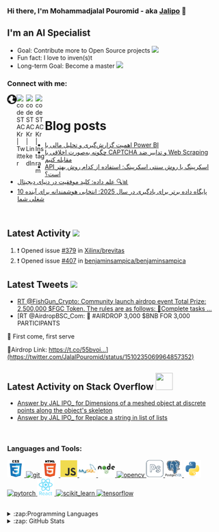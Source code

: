 ### Hi there, I'm Mohammadjalal Pouromid - aka [Jalipo][website] 👋
## I'm an AI Specialist

 
- Goal: Contribute more to Open Source projects <img src="https://media.giphy.com/media/WUlplcMpOCEmTGBtBW/giphy.gif" width="30">
- Fun fact: I love to inven(s)t
- Long-term Goal: Become a master <img src="https://media.giphy.com/media/BMyEGC1ZzwS6W2cc5n/giphy.gif"  width="30" >

### Connect with me:

[<img align="left" alt="codeSTACKr.com" width="22px" src="https://raw.githubusercontent.com/iconic/open-iconic/master/svg/globe.svg" />][website]
[<img align="left" alt="codeSTACKr | Twitter" width="22px" src="https://cdn.jsdelivr.net/npm/simple-icons@v3/icons/twitter.svg" />][twitter]
[<img align="left" alt="codeSTACKr | LinkedIn" width="22px" src="https://cdn.jsdelivr.net/npm/simple-icons@v3/icons/linkedin.svg" />][linkedin]
[<img align="left" alt="codeSTACKr | Instagram" width="22px" src="https://cdn.jsdelivr.net/npm/simple-icons@v3/icons/instagram.svg" />][instagram]

<br />

# Blog posts
<!-- BLOG-POST-LIST:START -->
- [اهمیت گزارش‌گیری و تحلیل مالی با Power BI](https://cyberuni.ir/blog/%D8%A7%D9%87%D9%85%DB%8C%D8%AA-%DA%AF%D8%B2%D8%A7%D8%B1%D8%B4%DA%AF%DB%8C%D8%B1%DB%8C-%D9%88-%D8%AA%D8%AD%D9%84%DB%8C%D9%84-%D9%85%D8%A7%D9%84%DB%8C-%D8%A8%D8%A7-power-bi/)
- [چگونه به‌صورت اخلاقی با CAPTCHA و تدابیر ضد Web Scraping مقابله کنیم](https://cyberuni.ir/blog/%DA%86%DA%AF%D9%88%D9%86%D9%87-%D8%A8%D9%87%D8%B5%D9%88%D8%B1%D8%AA-%D8%A7%D8%AE%D9%84%D8%A7%D9%82%DB%8C-%D8%A8%D8%A7-captcha-%D9%88-%D8%AA%D8%AF%D8%A7%D8%A8%DB%8C%D8%B1-%D8%B6%D8%AF-web-scraping-%D9%85%D9%82%D8%A7%D8%A8%D9%84%D9%87-%DA%A9%D9%86%DB%8C%D9%85/)
- [API اسکرپینگ یا روش سنتی اسکرپینگ: استفاده از کدام روش بهتر است؟](https://cyberuni.ir/blog/api-%D8%A7%D8%B3%DA%A9%D8%B1%D9%BE%DB%8C%D9%86%DA%AF-%DB%8C%D8%A7-%D8%B1%D9%88%D8%B4-%D8%B3%D9%86%D8%AA%DB%8C-%D8%A7%D8%B3%DA%A9%D8%B1%D9%BE%DB%8C%D9%86%DA%AF-%D8%A7%D8%B3%D8%AA%D9%81%D8%A7%D8%AF%D9%87-%D8%A7%D8%B2-%DA%A9%D8%AF%D8%A7%D9%85-%D8%B1%D9%88%D8%B4-%D8%A8%D9%87%D8%AA%D8%B1-%D8%A7%D8%B3%D8%AA/)
- [علم داده: کلید موفقیت در دنیای دیجیتال 🔍📊](https://cyberuni.ir/blog/%D8%B9%D9%84%D9%85-%D8%AF%D8%A7%D8%AF%D9%87-%DA%A9%D9%84%DB%8C%D8%AF-%D9%85%D9%88%D9%81%D9%82%DB%8C%D8%AA-%D8%AF%D8%B1-%D8%AF%D9%86%DB%8C%D8%A7%DB%8C-%D8%AF%DB%8C%D8%AC%DB%8C%D8%AA%D8%A7%D9%84/)
- [10 پایگاه داده برتر برای یادگیری در سال 2025: انتخابی هوشمندانه برای آینده شغلی شما](https://cyberuni.ir/blog/10-%D9%BE%D8%A7%DB%8C%DA%AF%D8%A7%D9%87-%D8%AF%D8%A7%D8%AF%D9%87-%D8%A8%D8%B1%D8%AA%D8%B1-%D8%A8%D8%B1%D8%A7%DB%8C-%DB%8C%D8%A7%D8%AF%DA%AF%DB%8C%D8%B1%DB%8C-%D8%AF%D8%B1-%D8%B3%D8%A7%D9%84-2025-%D8%A7%D9%86%D8%AA%D8%AE%D8%A7%D8%A8%DB%8C-%D9%87%D9%88%D8%B4%D9%85%D9%86%D8%AF%D8%A7%D9%86%D9%87-%D8%A8%D8%B1%D8%A7%DB%8C-%D8%A2%DB%8C%D9%86%D8%AF%D9%87-%D8%B4%D8%BA%D9%84%DB%8C-%D8%B4%D9%85%D8%A7/)
<!-- BLOG-POST-LIST:END -->


<br/>

## Latest Activity <img src="https://raw.githubusercontent.com/innng/innng/master/assets/kyubey.gif" width="80"> 
<!--START_SECTION:activity-->
1. ❗️ Opened issue [#379](https://github.com/Xilinx/brevitas/issues/379) in [Xilinx/brevitas](https://github.com/Xilinx/brevitas)
2. ❗️ Opened issue [#407](https://github.com/benjaminsampica/benjaminsampica/issues/407) in [benjaminsampica/benjaminsampica](https://github.com/benjaminsampica/benjaminsampica)
<!--END_SECTION:activity-->


## Latest Tweets <img src="https://media.giphy.com/media/26BRxIdjE82KNmVJm/giphy.gif" width="30"> 

<!-- TWITTER:START -->
- [RT @FishGun_Crypto: Community launch airdrop event
Total Prize: 2,500,000 $FGC Token. The rules are as follows:
🐡Complete tasks ...](https://twitter.com/JalalPouromid/status/1510434904487743493)
- [RT @AirdropBSC_Com: 🎁 #AIRDROP 3,000 $BNB FOR 3,000 PARTICIPANTS 

🎁 First come, first serve

🔗Airdrop Link: https://t.co/55bvoi...](https://twitter.com/JalalPouromid/status/1510235069964857352)
<!-- TWITTER:END -->

## Latest Activity on Stack Overflow  <img src="https://media.giphy.com/media/ule4vhcY1xEKQ/giphy.gif" height="40" width = '40'> 

<!-- STACKOVERFLOW:START -->
- [Answer by JAL IPO_ for Dimensions of a meshed object at discrete points along the object&#39;s skeleton](https://stackoverflow.com/questions/79000040/dimensions-of-a-meshed-object-at-discrete-points-along-the-objects-skeleton/79051975#79051975)
- [Answer by JAL IPO_ for Replace a string in list of lists](https://stackoverflow.com/questions/13781828/replace-a-string-in-list-of-lists/75055822#75055822)
<!-- STACKOVERFLOW:END -->

<br/>

  <h3 align="left">Languages and Tools:</h3>
<p align="left"> <a href="https://www.w3schools.com/css/" target="_blank"> <img src="https://raw.githubusercontent.com/devicons/devicon/master/icons/css3/css3-original-wordmark.svg" alt="css3" width="40" height="40"/> </a> <a href="https://git-scm.com/" target="_blank"> <img src="https://www.vectorlogo.zone/logos/git-scm/git-scm-icon.svg" alt="git" width="40" height="40"/> </a> <a href="https://www.w3.org/html/" target="_blank"> <img src="https://raw.githubusercontent.com/devicons/devicon/master/icons/html5/html5-original-wordmark.svg" alt="html5" width="40" height="40"/> </a> <a href="https://developer.mozilla.org/en-US/docs/Web/JavaScript" target="_blank"> <img src="https://raw.githubusercontent.com/devicons/devicon/master/icons/javascript/javascript-original.svg" alt="javascript" width="40" height="40"/> </a> <a href="https://www.mysql.com/" target="_blank"> <img src="https://raw.githubusercontent.com/devicons/devicon/master/icons/mysql/mysql-original-wordmark.svg" alt="mysql" width="40" height="40"/> </a> <a href="https://nodejs.org" target="_blank"> <img src="https://raw.githubusercontent.com/devicons/devicon/master/icons/nodejs/nodejs-original-wordmark.svg" alt="nodejs" width="40" height="40"/> </a> <a href="https://opencv.org/" target="_blank"> <img src="https://www.vectorlogo.zone/logos/opencv/opencv-icon.svg" alt="opencv" width="40" height="40"/> </a> <a href="https://www.photoshop.com/en" target="_blank"> <img src="https://raw.githubusercontent.com/devicons/devicon/master/icons/photoshop/photoshop-line.svg" alt="photoshop" width="40" height="40"/> </a> <a href="https://www.postgresql.org" target="_blank"> <img src="https://raw.githubusercontent.com/devicons/devicon/master/icons/postgresql/postgresql-original-wordmark.svg" alt="postgresql" width="40" height="40"/> </a> <a href="https://www.python.org" target="_blank"> <img src="https://raw.githubusercontent.com/devicons/devicon/master/icons/python/python-original.svg" alt="python" width="40" height="40"/> </a> <a href="https://pytorch.org/" target="_blank"> <img src="https://www.vectorlogo.zone/logos/pytorch/pytorch-icon.svg" alt="pytorch" width="40" height="40"/> </a> <a href="https://reactjs.org/" target="_blank"> <img src="https://raw.githubusercontent.com/devicons/devicon/master/icons/react/react-original-wordmark.svg" alt="react" width="40" height="40"/> </a> <a href="https://scikit-learn.org/" target="_blank"> <img src="https://upload.wikimedia.org/wikipedia/commons/0/05/Scikit_learn_logo_small.svg" alt="scikit_learn" width="40" height="40"/> </a> <a href="https://www.tensorflow.org" target="_blank"> <img src="https://www.vectorlogo.zone/logos/tensorflow/tensorflow-icon.svg" alt="tensorflow" width="40" height="40"/> </a> </p>

<br/>



<details>
  <summary>:zap:Programming Languages</summary>

  [![Top Langs](https://github-readme-stats.vercel.app/api/top-langs/?username=iamjalipo)](https://github.com/anuraghazra/github-readme-stats)

</details>

<details>
  <summary>:zap: GitHub Stats</summary>

  <img align="left" alt="jalipo" src="https://github-readme-stats.codestackr.vercel.app/api?username=iamjalipo&theme=vue&show_icons=true&hide_border=true" />

</details>




[website]: https://iamjalipo.github.io/
[twitter]: https://twitter.com/JalalPouromid
[instagram]: https://www.instagram.com/jalipo_/
[linkedin]: https://www.linkedin.com/in/mohammadjalal-pouromid-9568901b0

